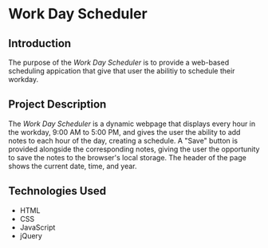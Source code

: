 #  **Work Day Scheduler**

## **Introduction**

The purpose of the *Work Day Scheduler* is to provide a web-based scheduling appication that give that user the abilitiy to schedule their workday.

## **Project Description**

The *Work Day Scheduler* is a dynamic webpage that displays every hour in the workday, 9:00 AM to 5:00 PM, and gives the user the ability to add notes to each hour of the day, creating a schedule.  A "Save" button is provided alongside the corresponding notes, giving the user the opportunity to save the notes to the browser's local storage.  The header of the page shows the current date, time, and year.

## **Technologies Used**

  * HTML
  * CSS
  * JavaScript
  * jQuery

  